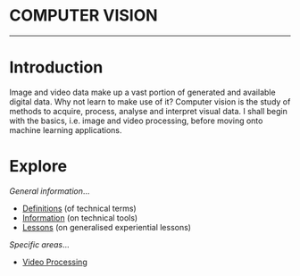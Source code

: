 <h1>COMPUTER VISION</h1>

---

# Introduction
Image and video data make up a vast portion of generated and available digital data. Why not learn to make use of it? Computer vision is the study of methods to acquire, process, analyse and interpret visual data. I shall begin with the basics, i.e. image and video processing, before moving onto machine learning applications.

# Explore
_General information_...

- [Definitions](https://github.com/pranigopu/computerVision/blob/main/definitions.md) (of technical terms)
- [Information](https://github.com/pranigopu/computerVision/blob/main/information.md) (on technical tools)
- [Lessons](https://github.com/pranigopu/computerVision/blob/main/lessons.md) (on generalised experiential lessons)

_Specific areas_...

- [Video Processing](https://github.com/pranigopu/computerVision/tree/main/videoProcessing)